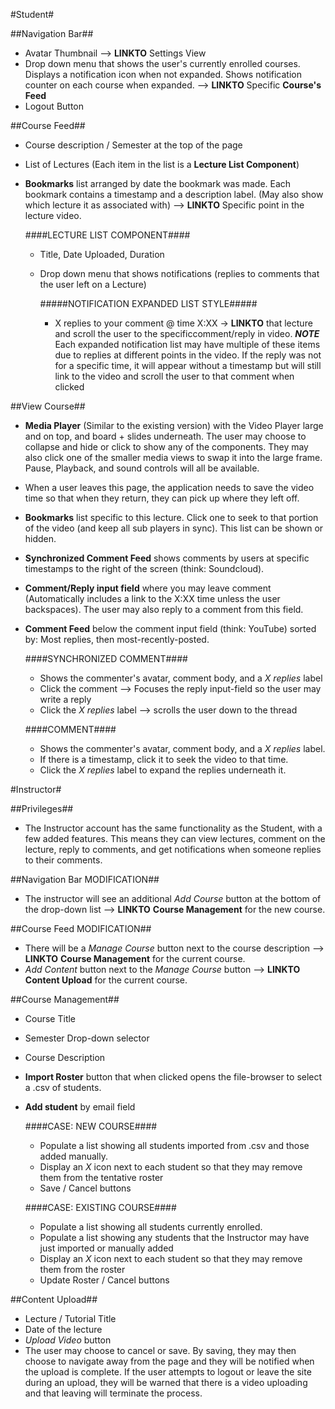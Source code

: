 #Student#

##Navigation Bar##
- Avatar Thumbnail --> **LINKTO** Settings View
- Drop down menu that shows the user's currently enrolled courses.  Displays a notification icon when not expanded.  Shows notification counter on each course when expanded.  --> **LINKTO** Specific **Course's Feed**
- Logout Button

##Course Feed##
- Course description / Semester at the top of the page
- List of Lectures (Each item in the list is a **Lecture List Component**)
- **Bookmarks** list arranged by date the bookmark was made.  Each bookmark contains a timestamp and a description label. (May also show which lecture it as associated with)  --> **LINKTO** Specific point in the lecture video.

    ####LECTURE LIST COMPONENT####
    - Title, Date Uploaded, Duration
    - Drop down menu that shows notifications (replies to comments that the user left on a Lecture)

        #####NOTIFICATION EXPANDED LIST STYLE#####
        - X replies to your comment @ time X:XX -> **LINKTO** that lecture and scroll the user to the specificcomment/reply in video.  ***NOTE*** Each expanded notification list may have multiple of these items due to replies at different points in the video.  If the reply was not for a specific time, it will appear without a timestamp but will still link to the video and scroll the user to that comment when clicked

##View Course##

- **Media Player** (Similar to the existing version) with the Video Player large and on top, and board + slides underneath.  The user may choose to collapse and hide or click to show any of the components.  They may also click one of the smaller media views to swap it into the large frame.  Pause, Playback, and sound controls will all be available.
- When a user leaves this page, the application needs to save the video time so that when they return, they can pick up where they left off.
- **Bookmarks** list specific to this lecture.  Click one to seek to that portion of the video (and keep all sub players in sync).  This list can be shown or hidden.
- **Synchronized Comment Feed** shows comments by users at specific timestamps to the right of the screen (think: Soundcloud).
- **Comment/Reply input field** where you may leave comment  (Automatically includes a link to the X:XX time unless the user backspaces). The user may also reply to a comment from this field.
- **Comment Feed** below the comment input field (think: YouTube) sorted by: Most replies, then most-recently-posted.

    ####SYNCHRONIZED COMMENT####
    - Shows the commenter's avatar, comment body, and a *X replies* label
    - Click the comment --> Focuses the reply input-field so the user may write a reply
    - Click the *X replies* label --> scrolls the user down to the thread

  ####COMMENT####
    - Shows the commenter's avatar, comment body, and a *X replies* label.
    - If there is a timestamp, click it to seek the video to that time.
    - Click the *X replies* label to expand the replies underneath it.

#Instructor#

##Privileges##
- The Instructor account has the same functionality as the Student, with a few added features.  This means they can view lectures, comment on the lecture, reply to comments, and get notifications when someone replies to their comments.

##Navigation Bar MODIFICATION##
- The instructor will see an additional *Add Course* button at the bottom of the drop-down list --> **LINKTO** **Course Management** for the new course.

##Course Feed MODIFICATION##
- There will be a *Manage Course* button next to the course description --> **LINKTO** **Course Management** for the current course.
- *Add Content* button next to the *Manage Course* button --> **LINKTO** **Content Upload** for the current course.

##Course Management##
- Course Title
- Semester Drop-down selector
- Course Description
- **Import Roster** button that when clicked opens the file-browser to select a .csv of students.
- **Add student** by email field

    ####CASE: NEW COURSE####
    - Populate a list showing all students imported from .csv and those added manually.
    - Display an *X* icon next to each student so that they may remove them from the tentative roster
    - Save / Cancel buttons

  ####CASE: EXISTING COURSE####
    - Populate a list showing all students currently enrolled.
    - Populate a list showing any students that the Instructor may have just imported or manually added
    - Display an *X* icon next to each student so that they may remove them from the roster
    - Update Roster / Cancel buttons

##Content Upload##
- Lecture / Tutorial Title
- Date of the lecture
- *Upload Video* button
- The user may choose to cancel or save.  By saving, they may then choose to navigate away from the page and they will be notified when the upload is complete.  If the user attempts to logout or leave the site during an upload, they will be warned that there is a video uploading and that leaving will terminate the process.  

